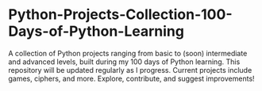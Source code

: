 # Python-Projects-Collection-100-Days-of-Python-Learning
A collection of Python projects ranging from basic to (soon) intermediate and advanced levels, built during my 100 days of Python learning. This repository will be updated regularly as I progress. Current projects include games, ciphers, and more. Explore, contribute, and suggest improvements!
